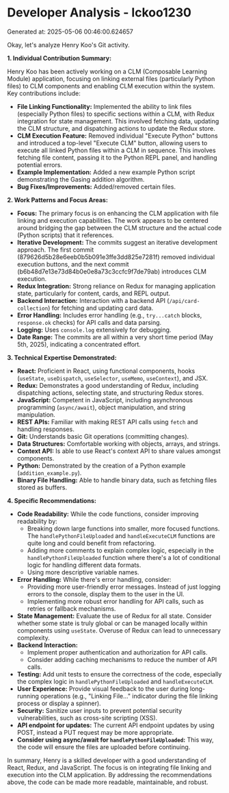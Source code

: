 # Developer Analysis - lckoo1230
Generated at: 2025-05-06 00:46:00.624657

Okay, let's analyze Henry Koo's Git activity.

**1. Individual Contribution Summary:**

Henry Koo has been actively working on a CLM (Composable Learning Module) application, focusing on linking external files (particularly Python files) to CLM components and enabling CLM execution within the system.  Key contributions include:

*   **File Linking Functionality:** Implemented the ability to link files (especially Python files) to specific sections within a CLM, with Redux integration for state management. This involved fetching data, updating the CLM structure, and dispatching actions to update the Redux store.
*   **CLM Execution Feature:** Removed individual "Execute Python" buttons and introduced a top-level "Execute CLM" button, allowing users to execute all linked Python files within a CLM in sequence. This involves fetching file content, passing it to the Python REPL panel, and handling potential errors.
*   **Example Implementation:** Added a new example Python script demonstrating the Gasing addition algorithm.
*   **Bug Fixes/Improvements:** Added/removed certain files.

**2. Work Patterns and Focus Areas:**

*   **Focus:** The primary focus is on enhancing the CLM application with file linking and execution capabilities.  The work appears to be centered around bridging the gap between the CLM structure and the actual code (Python scripts) that it references.
*   **Iterative Development:** The commits suggest an iterative development approach.  The first commit (879626d5b28e6eeb0b5b091e3ffe3dd825e7281f) removed individual execution buttons, and the next commit (b6b48d7e13e73d84b0e0e8a73c3ccfc9f7de79ab) introduces CLM execution.
*   **Redux Integration:** Strong reliance on Redux for managing application state, particularly for content, cards, and REPL output.
*   **Backend Interaction:** Interaction with a backend API (`/api/card-collection`) for fetching and updating card data.
*   **Error Handling:** Includes error handling (e.g., `try...catch` blocks, `response.ok` checks) for API calls and data parsing.
*   **Logging:** Uses `console.log` extensively for debugging.
*   **Date Range:** The commits are all within a very short time period (May 5th, 2025), indicating a concentrated effort.

**3. Technical Expertise Demonstrated:**

*   **React:** Proficient in React, using functional components, hooks (`useState`, `useDispatch`, `useSelector`, `useMemo`, `useContext`), and JSX.
*   **Redux:** Demonstrates a good understanding of Redux, including dispatching actions, selecting state, and structuring Redux stores.
*   **JavaScript:** Competent in JavaScript, including asynchronous programming (`async/await`), object manipulation, and string manipulation.
*   **REST APIs:** Familiar with making REST API calls using `fetch` and handling responses.
*   **Git:**  Understands basic Git operations (committing changes).
*   **Data Structures:**  Comfortable working with objects, arrays, and strings.
*   **Context API:** Is able to use React's context API to share values amongst components.
*   **Python:**  Demonstrated by the creation of a Python example (`addition_example.py`).
*   **Binary File Handling:** Able to handle binary data, such as fetching files stored as buffers.

**4. Specific Recommendations:**

*   **Code Readability:** While the code functions, consider improving readability by:
    *   Breaking down large functions into smaller, more focused functions.  The `handlePythonFileUploaded` and `handleExecuteCLM` functions are quite long and could benefit from refactoring.
    *   Adding more comments to explain complex logic, especially in the `handlePythonFileUploaded` function where there's a lot of conditional logic for handling different data formats.
    *   Using more descriptive variable names.
*   **Error Handling:** While there's error handling, consider:
    *   Providing more user-friendly error messages.  Instead of just logging errors to the console, display them to the user in the UI.
    *   Implementing more robust error handling for API calls, such as retries or fallback mechanisms.
*   **State Management:** Evaluate the use of Redux for all state.  Consider whether some state is truly global or can be managed locally within components using `useState`. Overuse of Redux can lead to unnecessary complexity.
*   **Backend Interaction:**
    *   Implement proper authentication and authorization for API calls.
    *   Consider adding caching mechanisms to reduce the number of API calls.
*   **Testing:** Add unit tests to ensure the correctness of the code, especially the complex logic in `handlePythonFileUploaded` and `handleExecuteCLM`.
*   **User Experience:**  Provide visual feedback to the user during long-running operations (e.g., "Linking File..." indicator during the file linking process or display a spinner).
*   **Security:** Sanitize user inputs to prevent potential security vulnerabilities, such as cross-site scripting (XSS).
*   **API endpoint for updates:** The current API endpoint updates by using POST, instead a PUT request may be more appropriate.
*   **Consider using async/await for `handlePythonFileUploaded`:** This way, the code will ensure the files are uploaded before continuing.

In summary, Henry is a skilled developer with a good understanding of React, Redux, and JavaScript.  The focus is on integrating file linking and execution into the CLM application.  By addressing the recommendations above, the code can be made more readable, maintainable, and robust.
